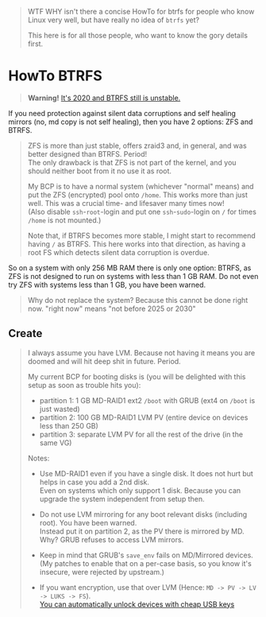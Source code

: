 > WTF WHY isn't there a concise HowTo for btrfs for people who know
> Linux very well, but have really no idea of `btrfs` yet?
>
> This here is for all those people, who want to know the gory details first.

# HowTo BTRFS

> **Warning!** [It's 2020 and BTRFS still is unstable.](https://btrfs.wiki.kernel.org/index.php/Status)

If you need protection against silent data corruptions and self healing mirrors (no, md copy is not self healing),
then you have 2 options:  ZFS and BTRFS.

> ZFS is more than just stable, offers zraid3 and, in general, and was better designed than BTRFS.  Period!  
> The only drawback is that ZFS is not part of the kernel, and you should neither boot from it no use it as root.
>
> My BCP is to have a normal system (whichever "normal" means) and put the ZFS (encrypted) pool onto `/home`.
> This works more than just well.  This was a crucial time- and lifesaver many times now!  
> (Also disable `ssh`-`root`-login and put one `ssh`-`sudo`-login on `/` for times `/home` is not mounted.)
>
> Note that, if BTRFS becomes more stable, I might start to recommend having `/` as BTRFS.
> This here works into that direction, as having a root FS which detects silent data corruption is overdue.

So on a system with only 256 MB RAM there is only one option:
BTRFS, as ZFS is not designed to run on systems with less than 1 GB RAM.
Do not even try ZFS with systems less than 1 GB, you have been warned.

> Why do not replace the system?  Because this cannot be done right now.  "right now" means "not before 2025 or 2030"

## Create

> I always assume you have LVM.  Because not having it means you are doomed and will hit deep shit in future.  Period.
>
> My current BCP for booting disks is (you will be delighted with this setup as soon as trouble hits you):
>
> - partition 1: 1 GB MD-RAID1 ext2 `/boot` with GRUB (ext4 on `/boot` is just wasted)
> - partition 2: 100 GB MD-RAID1 LVM PV (entire device on devices less than 250 GB)
> - partition 3: separate LVM PV for all the rest of the drive (in the same VG)
>
> Notes:
>
> - Use MD-RAID1 even if you have a single disk.  It does not hurt but helps in case you add a 2nd disk.  
>   Even on systems which only support 1 disk.  Because you can upgrade the system independent from setup then.
>
> - Do not use LVM mirroring for any boot relevant disks (including root).  You have been warned.  
>   Instead put it on partition 2, as the PV there is mirrored by MD.  Why?  GRUB refuses to access LVM mirrors.
>
> - Keep in mind that GRUB's `save_env` fails on MD/Mirrored devices.  
>   (My patches to enable that on a per-case basis, so you know it's insecure, were rejected by upstream.)
>
> - If you want encryption, use that over LVM (Hence: `MD -> PV -> LV -> LUKS -> FS`).  
>   [You can automatically unlock devices with cheap USB keys](https://github.com/hilbix/LUKS)


